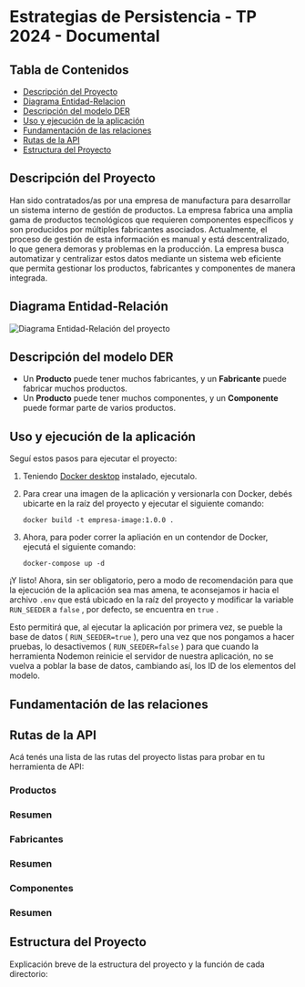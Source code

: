 # Estrategias de Persistencia - TP 2024 - Documental

## Tabla de Contenidos

- [Descripción del Proyecto](#descripción-del-Proyecto)
- [Diagrama Entidad-Relacion](#diagrama-entidad-relación)
- [Descripción del modelo DER](#descripción-del-modelo-DER)
- [Uso y ejecución de la aplicación](#uso-y-ejecución-de-la-aplicación)
- [Fundamentación de las relaciones](#fundamentación-de-las-relaciones)
- [Rutas de la API](#rutas-de-la-api)
- [Estructura del Proyecto](#estructura-del-proyecto)

## Descripción del Proyecto

Han sido contratados/as por una empresa de manufactura para desarrollar un sistema interno de gestión de productos. La empresa fabrica una amplia gama de productos tecnológicos que requieren componentes específicos y son producidos por múltiples fabricantes asociados. Actualmente, el proceso de gestión de esta información es manual y está descentralizado, lo que genera demoras y problemas en la producción. La empresa busca automatizar y centralizar estos datos mediante un sistema web eficiente que permita gestionar los productos, fabricantes y componentes de manera integrada.

## Diagrama Entidad-Relación

![Diagrama Entidad-Relación del proyecto](./img/DER.png)

## Descripción del modelo DER

- Un **Producto** puede tener muchos fabricantes, y un **Fabricante** puede fabricar muchos productos.
- Un **Producto** puede tener muchos componentes, y un **Componente** puede formar parte de varios productos.

## Uso y ejecución de la aplicación

Seguí estos pasos para ejecutar el proyecto:

1. Teniendo [Docker desktop](https://www.docker.com/products/docker-desktop/) instalado, ejecutalo.

2. Para crear una imagen de la aplicación y versionarla con Docker, debés ubicarte en la raíz del proyecto y ejecutar el siguiente comando:

    ```docker build -t empresa-image:1.0.0 .```

3. Ahora, para poder correr la apliación en un contendor de Docker, ejecutá el siguiente comando:

    ```docker-compose up -d```

¡Y listo! Ahora, sin ser obligatorio, pero a modo de recomendación para que la ejecución de la aplicación sea mas amena, te aconsejamos ir hacia el archivo ```.env``` que está ubicado en la raíz del proyecto y modificar la variable ```RUN_SEEDER``` a ```false``` , por defecto, se encuentra en ```true``` . 

Esto permitirá que, al ejecutar la aplicación por primera vez, se pueble la base de datos ( ```RUN_SEEDER=true``` ), pero una vez que nos pongamos a hacer pruebas, lo desactivemos ( ```RUN_SEEDER=false``` ) para que cuando la herramienta Nodemon reinicie el servidor de nuestra aplicación, no se vuelva a poblar la base de datos, cambiando así, los ID de los elementos del modelo.

## Fundamentación de las relaciones



## Rutas de la API

Acá tenés una lista de las rutas del proyecto listas para probar en tu herramienta de API:

### Productos

### Resumen

### Fabricantes

### Resumen

### Componentes

### Resumen

## Estructura del Proyecto

Explicación breve de la estructura del proyecto y la función de cada directorio:

```

```